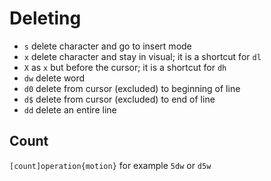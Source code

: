 # Deleting

* `s` delete character and go to insert mode
* `x` delete character and stay in visual; it is a shortcut for `dl`
* `X` as `x` but before the cursor; it is a shortcut for `dh`
* `dw` delete word
* `d0` delete from cursor (excluded) to beginning of line
* `d$` delete from cursor (excluded) to end of line
* `dd` delete an entire line

## Count

`[count]operation{motion}` for example `5dw` or `d5w`


